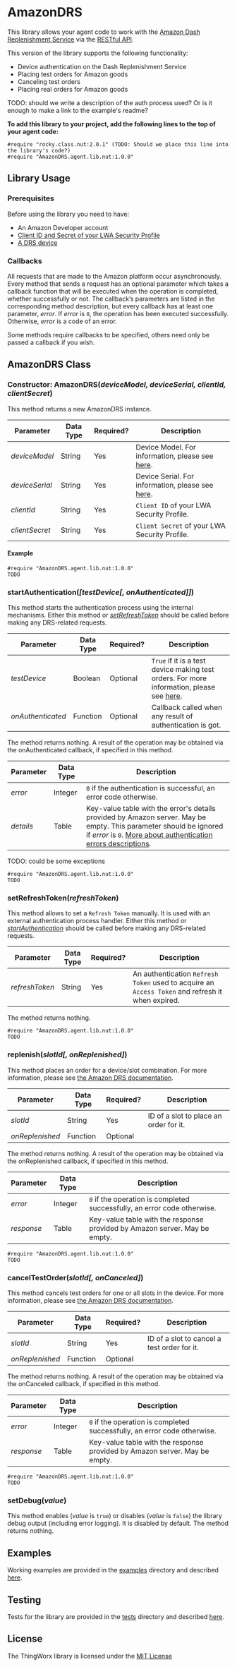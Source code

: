 # AmazonDRS #

This library allows your agent code to work with the [Amazon Dash Replenishment Service](https://developer.amazon.com/dash-replenishment-service) via the [RESTful API](https://developer.amazon.com/docs/dash/replenish-endpoint.html).

This version of the library supports the following functionality:

- Device authentication on the Dash Replenishment Service
- Placing test orders for Amazon goods
- Canceling test orders
- Placing real orders for Amazon goods

TODO: should we write a description of the auth process used? Or is it enough to make a link to the example's readme?

**To add this library to your project, add the following lines to the top of your agent code:**

```squirrel
#require "rocky.class.nut:2.0.1" (TODO: Should we place this line into the library's code?)
#require "AmazonDRS.agent.lib.nut:1.0.0"
```

## Library Usage ##

### Prerequisites ###

Before using the library you need to have:

- An Amazon Developer account
- [Client ID and Secret of your LWA Security Profile](https://developer.amazon.com/docs/dash/create-a-security-profile.html)
- [A DRS device](https://developer.amazon.com/dash-replenishment/drs_console.html)

### Callbacks ###

All requests that are made to the Amazon platform occur asynchronously. Every method that sends a request has an optional parameter which takes a callback function that will be executed when the operation is completed, whether successfully or not. The callback’s parameters are listed in the corresponding method description, but every callback has at least one parameter, *error*. If *error* is `0`, the operation has been executed successfully. Otherwise, *error* is a code of an error.

Some methods require callbacks to be specified, others need only be passed a callback if you wish.

## AmazonDRS Class ##

### Constructor: AmazonDRS(*deviceModel, deviceSerial, clientId, clientSecret*) ###

This method returns a new AmazonDRS instance.

| Parameter | Data Type | Required? | Description |
| --- | --- | --- | --- |
| *deviceModel* | String | Yes | Device Model. For information, please see [here](https://developer.amazon.com/docs/dash/lwa-web-api.html#integrate-with-the-lwa-sdk-for-javascript). |
| *deviceSerial* | String | Yes | Device Serial. For information, please see [here](https://developer.amazon.com/docs/dash/lwa-web-api.html#integrate-with-the-lwa-sdk-for-javascript). |
| *clientId* | String | Yes | `Client ID` of your LWA Security Profile. |
| *clientSecret* | String | Yes | `Client Secret` of your LWA Security Profile. |

#### Example ####

```
#require "AmazonDRS.agent.lib.nut:1.0.0"
TODO
```

### startAuthentication(*[testDevice[, onAuthenticated]]*) ###

This method starts the authentication process using the internal mechanisms. Either this method or [*setRefreshToken*](TODO) should be called before making any DRS-related requests.

| Parameter | Data Type | Required? | Description |
| --- | --- | --- | --- |
| *testDevice* | Boolean | Optional | `True` if it is a test device making test orders. For more information, please see [here](https://developer.amazon.com/docs/dash/test-device-purchases.html). |
| *onAuthenticated* | Function | Optional | Callback called when any result of authentication is got. |

The method returns nothing. A result of the operation may be obtained via the onAuthenticated callback, if specified in this method.

| Parameter | Data Type | Description |
| --- | --- | --- |
| *error* | Integer | `0` if the authentication is successful, an error code otherwise. |
| *details* | Table | Key-value table with the error's details provided by Amazon server. May be empty. This parameter should be ignored if *error* is `0`. [More about authentication errors descriptions](https://developer.amazon.com/docs/login-with-amazon/authorization-code-grant.html#authorization-errors). |

TODO: could be some exceptions

```
#require "AmazonDRS.agent.lib.nut:1.0.0"
TODO
```

### setRefreshToken(*refreshToken*) ###

This method allows to set a `Refresh Token` manually. It is used with an external authentication process handler. Either this method or [*startAuthentication*](TODO) should be called before making any DRS-related requests.

| Parameter | Data Type | Required? | Description |
| --- | --- | --- | --- |
| *refreshToken* | String | Yes | An authentication `Refresh Token` used to acquire an `Access Token` and refresh it when expired. |

The method returns nothing.

```
#require "AmazonDRS.agent.lib.nut:1.0.0"
TODO
```

### replenish(*slotId[, onReplenished]*) ###

This method places an order for a device/slot combination. For more information, please see [the Amazon DRS documentation](https://developer.amazon.com/docs/dash/replenish-endpoint.html).

| Parameter | Data Type | Required? | Description |
| --- | --- | --- | --- |
| *slotId* | String | Yes | ID of a slot to place an order for it. |
| *onReplenished* | Function | Optional |  |

The method returns nothing. A result of the operation may be obtained via the onReplenished callback, if specified in this method.

| Parameter | Data Type | Description |
| --- | --- | --- |
| *error* | Integer | `0` if the operation is completed successfully, an error code otherwise. |
| *response* | Table | Key-value table with the response provided by Amazon server. May be empty. |

```
#require "AmazonDRS.agent.lib.nut:1.0.0"
TODO
```

### cancelTestOrder(*slotId[, onCanceled]*) ###

This method cancels test orders for one or all slots in the device. For more information, please see [the Amazon DRS documentation](https://developer.amazon.com/docs/dash/canceltestorder-endpoint.html).

| Parameter | Data Type | Required? | Description |
| --- | --- | --- | --- |
| *slotId* | String | Yes | ID of a slot to cancel a test order for it. |
| *onReplenished* | Function | Optional |  |

The method returns nothing. A result of the operation may be obtained via the onCanceled callback, if specified in this method.

| Parameter | Data Type | Description |
| --- | --- | --- |
| *error* | Integer | `0` if the operation is completed successfully, an error code otherwise. |
| *response* | Table | Key-value table with the response provided by Amazon server. May be empty. |

```
#require "AmazonDRS.agent.lib.nut:1.0.0"
TODO
```

### setDebug(*value*) ###

This method enables (*value* is `true`) or disables (*value* is `false`) the library debug output (including error logging). It is disabled by default. The method returns nothing.

## Examples ##

Working examples are provided in the [examples](./examples) directory and described [here](./examples/README.md).

## Testing ##

Tests for the library are provided in the [tests](./tests) directory and described [here](./tests/README.md).

## License ##

The ThingWorx library is licensed under the [MIT License](./LICENSE)
